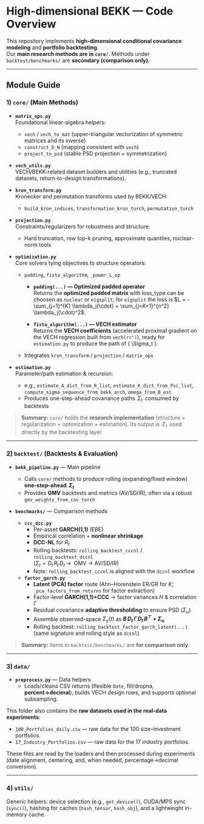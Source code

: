 # High-dimensional BEKK — Code Overview

This repository implements **high-dimensional conditional covariance modeling** and **portfolio backtesting**.  
Our **main research methods are in `core/`**. Methods under `backtest/benchmarks/` are **secondary (comparison only)**.

---

## Module Guide

### 1) `core/` (Main Methods)

- **`matrix_ops.py`**  
  Foundational linear-algebra helpers:  
  - `vech` / `vech_to_mat` (upper-triangular vectorization of symmetric matrices and its inverse)  
  - `construct_D_N` (mapping consistent with `vech`)  
  - `project_to_psd` (stable PSD projection + symmetrization)

- **`vech_utils.py`**  
  VECH/BEKK-related dataset builders and utilities (e.g., truncated datasets, return-to-design transformations).

- **`kron_transform.py`**  
  Kronecker and permutation transforms used by BEKK/VECH:  
  - `build_kron_indices`, `transformation_kron_torch`, `permutation_torch`

- **`projection.py`**  
  Constraints/regularizers for robustness and structure:  
  - Hard truncation, row top-k pruning, approximate quantiles, nuclear-norm tools

- **`optimization.py`**  
  Core solvers tying objectives to structure operators:  
  - `padding`, `fista_algorithm`, `_power_L_op`
    - **`padding(...)` — Optimized padded operator**  
      Returns the **optimized padded matrix** with loss_type can be choosen as `nuclear` or `eigsplit`; for `eigsplit` the loss is $L = -\sum_{j=1}^{K} \lambda_j(\cdot) + \sum_{j=K+1}^{n^2} \lambda_j(\cdot)^2$.

    - **`fista_algorithm(...)` — VECH estimator**  
      Returns the **VECH coefficients** (accelerated proximal gradient on the VECH regression built from `vech(rrᵀ)`), ready for `estimation.py` to produce the path of \( \Sigma_t \).
  - Integrates `kron_transform` / `projection` / `matrix_ops`

- **`estimation.py`**  
  Parameter/path estimation & recursion:  
  - e.g., `estimate_A_dict_from_R_list`, `estimate_K_dict_from_Psi_list`,  
    `compute_sigma_sequence_from_bekk_arch`, `omega_from_B_est`  
  - Produces one-step-ahead covariance paths $\,\Sigma_t\,$ consumed by backtests

> **Summary:** `core/` holds the **research implementation** (structure + regularization + optimization + estimation). Its output is $\,\Sigma_t\,$ used directly by the backtesting layer.

---

### 2) `backtest/` (Backtests & Evaluation)

- **`bekk_pipeline.py`** — Main pipeline  
  - Calls `core/` methods to produce rolling (expanding/fixed window) **one-step-ahead $\,\Sigma_t\,$**  
  - Provides **GMV** backtests and metrics (AV/SD/IR), often via a robust
    `gmv_weights_from_cov_torch` 

- **`benchmarks/`** — Comparison methods
  - **`ccc_dcc.py`**  
    - Per-asset **GARCH(1,1)** (EBE)  
    - Empirical correlation + **nonlinear shrinkage**
    - **DCC-NL** for $R_t$  
    - Rolling backtests: `rolling_backtest_cccnl` / `rolling_backtest_dccnl`  
      ($\Sigma_t = D_t\,R_t\,D_t \;\rightarrow\;$ GMV $\rightarrow$ AV/SD/IR)  
    - Note: `rolling_backtest_cccnl` is aligned with the `dccnl` workflow
  - **`factor_garch.py`**  
    - **Latent (PCA) factor** route (Ahn–Horenstein ER/GR for $K$; `_pca_factors_from_returns` for ​​factor extraction​​)
    - Factor-level **GARCH(1,1)+CCC** → factor variances $H$ & correlation $\Gamma$  
    - Residual covariance **adaptive thresholding** to ensure PSD ($\Sigma_u$)  
    - Assemble observed-space $\Sigma_y(t)$ as **$B\,D_t\,\Gamma\,D_t\,B^\top + \Sigma_u$**  
    - Rolling backtest: `rolling_backtest_factor_garch_latent(...)`  
      (same signature and rolling style as `dccnl`)

> **Summary:** items in `backtest/benchmarks/` are **for comparison only**.

---

### 3) `data/`

- **`preprocess.py`** — Data helpers  
  - Loads/cleans CSV returns (flexible `Date`, fill/dropna, **percent→decimal**), builds VECH design rows, and supports optional subsampling.

This folder also contains the **raw datasets used in the real-data experiments**:

- `100_Portfolios_daily.csv` — raw data for the 100 size–investment portfolios.  
- `17_Industry_Portfolios.csv` — raw data for the 17 industry portfolios.

These files are read by the loaders and then processed during experiments (date alignment, centering, and, when needed, percentage→decimal conversion).

---

### 4) `utils/`

Generic helpers: device selection (e.g., `get_device()`), CUDA/MPS sync (`sync()`), hashing for caches (`hash_tensor`, `hash_obj`), and a lightweight in-memory cache.
